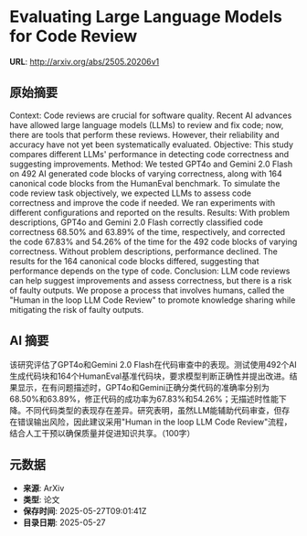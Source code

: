 # Evaluating Large Language Models for Code Review

**URL**: http://arxiv.org/abs/2505.20206v1

## 原始摘要

Context: Code reviews are crucial for software quality. Recent AI advances
have allowed large language models (LLMs) to review and fix code; now, there
are tools that perform these reviews. However, their reliability and accuracy
have not yet been systematically evaluated. Objective: This study compares
different LLMs' performance in detecting code correctness and suggesting
improvements. Method: We tested GPT4o and Gemini 2.0 Flash on 492 AI generated
code blocks of varying correctness, along with 164 canonical code blocks from
the HumanEval benchmark. To simulate the code review task objectively, we
expected LLMs to assess code correctness and improve the code if needed. We ran
experiments with different configurations and reported on the results. Results:
With problem descriptions, GPT4o and Gemini 2.0 Flash correctly classified code
correctness 68.50% and 63.89% of the time, respectively, and corrected the code
67.83% and 54.26% of the time for the 492 code blocks of varying correctness.
Without problem descriptions, performance declined. The results for the 164
canonical code blocks differed, suggesting that performance depends on the type
of code. Conclusion: LLM code reviews can help suggest improvements and assess
correctness, but there is a risk of faulty outputs. We propose a process that
involves humans, called the "Human in the loop LLM Code Review" to promote
knowledge sharing while mitigating the risk of faulty outputs.


## AI 摘要

该研究评估了GPT4o和Gemini 2.0 Flash在代码审查中的表现。测试使用492个AI生成代码块和164个HumanEval基准代码块，要求模型判断正确性并提出改进。结果显示，在有问题描述时，GPT4o和Gemini正确分类代码的准确率分别为68.50%和63.89%，修正代码的成功率为67.83%和54.26%；无描述时性能下降。不同代码类型的表现存在差异。研究表明，虽然LLM能辅助代码审查，但存在错误输出风险，因此建议采用"Human in the loop LLM Code Review"流程，结合人工干预以确保质量并促进知识共享。（100字）

## 元数据

- **来源**: ArXiv
- **类型**: 论文
- **保存时间**: 2025-05-27T09:01:41Z
- **目录日期**: 2025-05-27
